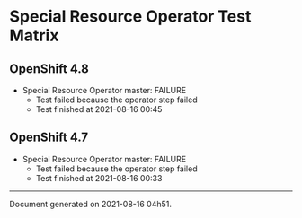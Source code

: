
Special Resource Operator Test Matrix
=====================================

OpenShift 4.8
-------------


* Special Resource Operator master: FAILURE
  - Test failed because the operator step failed
  - Test finished at 2021-08-16 00:45

OpenShift 4.7
-------------


* Special Resource Operator master: FAILURE
  - Test failed because the operator step failed
  - Test finished at 2021-08-16 00:33


---
Document generated on 2021-08-16 04h51.
